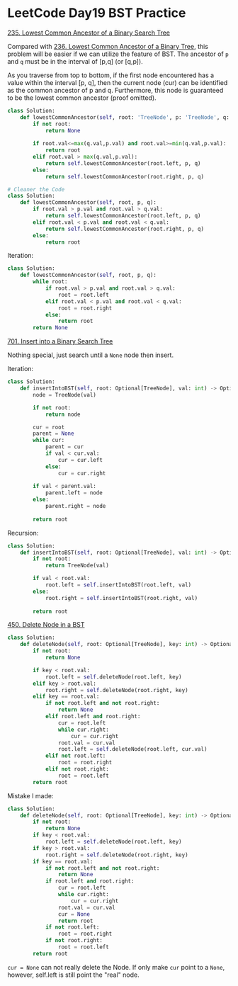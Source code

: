 # LeetCode Day19 BST Practice

[235. Lowest Common Ancestor of a Binary Search Tree](https://leetcode.com/problems/lowest-common-ancestor-of-a-binary-search-tree/)

Compared with [236. Lowest Common Ancestor of a Binary Tree](https://leetcode.com/problems/lowest-common-ancestor-of-a-binary-tree/), this problem will be easier if we can utilize the feature of BST. The ancestor of `p` and `q` must be in the interval of [p,q] (or [q,p]).

As you traverse from top to bottom, if the first node encountered has a value within the interval [p, q], then the current node (cur) can be identified as the common ancestor of p and q. Furthermore, this node is guaranteed to be the lowest common ancestor (proof omitted).

```python
class Solution:
    def lowestCommonAncestor(self, root: 'TreeNode', p: 'TreeNode', q: 'TreeNode') -> 'TreeNode':
        if not root:
            return None
        
        if root.val<=max(q.val,p.val) and root.val>=min(q.val,p.val):
            return root
        elif root.val > max(q.val,p.val):
            return self.lowestCommonAncestor(root.left, p, q)
        else:
            return self.lowestCommonAncestor(root.right, p, q)
```

```python
# Cleaner the Code
class Solution:
    def lowestCommonAncestor(self, root, p, q):
        if root.val > p.val and root.val > q.val:
            return self.lowestCommonAncestor(root.left, p, q)
        elif root.val < p.val and root.val < q.val:
            return self.lowestCommonAncestor(root.right, p, q)
        else:
            return root
```

Iteration:

```python
class Solution:
    def lowestCommonAncestor(self, root, p, q):
        while root:
            if root.val > p.val and root.val > q.val:
                root = root.left
            elif root.val < p.val and root.val < q.val:
                root = root.right
            else:
                return root
        return None
```



[701. Insert into a Binary Search Tree](https://leetcode.com/problems/insert-into-a-binary-search-tree/)

Nothing special, just search until a `None` node then insert.

Iteration:

```python
class Solution:
    def insertIntoBST(self, root: Optional[TreeNode], val: int) -> Optional[TreeNode]:
        node = TreeNode(val)

        if not root:
            return node 

        cur = root
        parent = None
        while cur:
            parent = cur
            if val < cur.val:
                cur = cur.left
            else:
                cur = cur.right
        
        if val < parent.val:
            parent.left = node 
        else:
            parent.right = node 
            
        return root
```



Recursion:

```python
class Solution:
    def insertIntoBST(self, root: Optional[TreeNode], val: int) -> Optional[TreeNode]:
        if not root:
            return TreeNode(val)

        if val < root.val:
            root.left = self.insertIntoBST(root.left, val)
        else:
            root.right = self.insertIntoBST(root.right, val)
            
        return root
```



[450. Delete Node in a BST](https://leetcode.com/problems/delete-node-in-a-bst/)

```python
class Solution:
    def deleteNode(self, root: Optional[TreeNode], key: int) -> Optional[TreeNode]:
        if not root:
            return None

        if key < root.val:
            root.left = self.deleteNode(root.left, key)
        elif key > root.val:
            root.right = self.deleteNode(root.right, key)
        elif key == root.val:
            if not root.left and not root.right:
                return None
            elif root.left and root.right:
                cur = root.left
                while cur.right:
                    cur = cur.right
                root.val = cur.val
                root.left = self.deleteNode(root.left, cur.val)
            elif not root.left:
                root = root.right
            elif not root.right:
                root = root.left
        return root
```

Mistake I made:

```python
class Solution:
    def deleteNode(self, root: Optional[TreeNode], key: int) -> Optional[TreeNode]:
        if not root:
            return None
        if key < root.val:
            root.left = self.deleteNode(root.left, key)
        if key > root.val:
            root.right = self.deleteNode(root.right, key)
        if key == root.val:
            if not root.left and not root.right:
                return None
            if root.left and root.right:
                cur = root.left
                while cur.right:
                    cur = cur.right
                root.val = cur.val
                cur = None
                return root
            if not root.left:
                root = root.right
            if not root.right:
                root = root.left
        return root
```

`cur = None` can not really delete the Node. If only make `cur` point to a `None`, however, self.left is still point the "real" node.